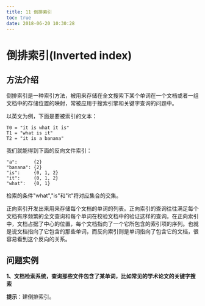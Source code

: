 ```yaml
---
title: 11 倒排索引
toc: true
date: 2018-06-20 10:30:28
---
```

# 倒排索引(Inverted index)

## 方法介绍

倒排索引是一种索引方法，被用来存储在全文搜索下某个单词在一个文档或者一组文档中的存储位置的映射，常被应用于搜索引擎和关键字查询的问题中。

以英文为例，下面是要被索引的文本：

	T0 = "it is what it is"  
	T1 = "what is it"  
	T2 = "it is a banana"  
	
我们就能得到下面的反向文件索引：

    "a":      {2}
    "banana": {2}
    "is":     {0, 1, 2}
    "it":     {0, 1, 2}
    "what":   {0, 1}

检索的条件"what","is"和"it"将对应集合的交集。

正向索引开发出来用来存储每个文档的单词的列表。正向索引的查询往往满足每个文档有序频繁的全文查询和每个单词在校验文档中的验证这样的查询。在正向索引中，文档占据了中心的位置，每个文档指向了一个它所包含的索引项的序列。也就是说文档指向了它包含的那些单词，而反向索引则是单词指向了包含它的文档，很容易看到这个反向的关系。

## 问题实例

**1、文档检索系统，查询那些文件包含了某单词，比如常见的学术论文的关键字搜索**

**提示**：建倒排索引。
